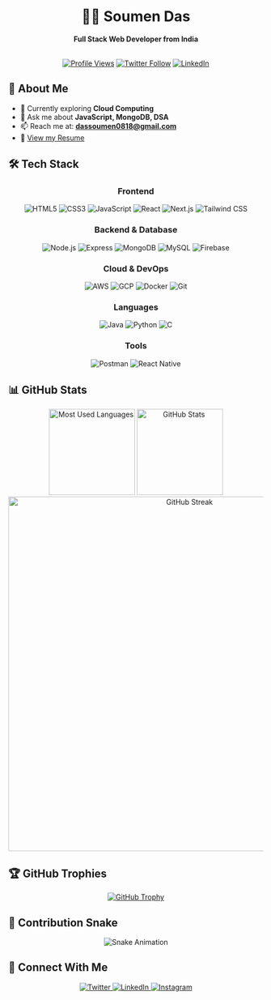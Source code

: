 # <div align="center">👨‍💻 Soumen Das</div>
<div align="center">
  <strong>Full Stack Web Developer from India</strong> 
  <br>
  <br>
  
  [![Profile Views](https://komarev.com/ghpvc/?username=soumen0818&label=Profile%20Views&color=0e75b6&style=flat)](https://github.com/soumen0818)
  [![Twitter Follow](https://img.shields.io/twitter/follow/soumendas334584?logo=twitter&style=flat-square)](https://twitter.com/soumendas334584)
  [![LinkedIn](https://img.shields.io/badge/LinkedIn-Connect-blue?style=flat-square&logo=linkedin)](https://linkedin.com/in/soumen-das-76b867218)
</div>

## 🚀 About Me
- 🌱 Currently exploring **Cloud Computing**
- 💬 Ask me about **JavaScript, MongoDB, DSA**
- 📫 Reach me at: **dassoumen0818@gmail.com**
- 📄 [View my Resume](https://www.canva.com/design/DAGltmrOziE/Rr0YbwtuyIU5CkbXfkZMNw/edit?utm_content=DAGltmrOziE&utm_campaign=designshare&utm_medium=link2&utm_source=sharebutton)

## 🛠️ Tech Stack
<div align="center">

### Frontend
![HTML5](https://img.shields.io/badge/-HTML5-E34F26?style=for-the-badge&logo=html5&logoColor=white)
![CSS3](https://img.shields.io/badge/-CSS3-1572B6?style=for-the-badge&logo=css3&logoColor=white)
![JavaScript](https://img.shields.io/badge/-JavaScript-F7DF1E?style=for-the-badge&logo=javascript&logoColor=black)
![React](https://img.shields.io/badge/-React-61DAFB?style=for-the-badge&logo=react&logoColor=black)
![Next.js](https://img.shields.io/badge/-Next.js-000000?style=for-the-badge&logo=next.js&logoColor=white)
![Tailwind CSS](https://img.shields.io/badge/-Tailwind_CSS-38B2AC?style=for-the-badge&logo=tailwind-css&logoColor=white)

### Backend & Database
![Node.js](https://img.shields.io/badge/-Node.js-339933?style=for-the-badge&logo=node.js&logoColor=white)
![Express](https://img.shields.io/badge/-Express-000000?style=for-the-badge&logo=express&logoColor=white)
![MongoDB](https://img.shields.io/badge/-MongoDB-47A248?style=for-the-badge&logo=mongodb&logoColor=white)
![MySQL](https://img.shields.io/badge/-MySQL-4479A1?style=for-the-badge&logo=mysql&logoColor=white)
![Firebase](https://img.shields.io/badge/-Firebase-FFCA28?style=for-the-badge&logo=firebase&logoColor=black)

### Cloud & DevOps
![AWS](https://img.shields.io/badge/-AWS-232F3E?style=for-the-badge&logo=amazon-aws&logoColor=white)
![GCP](https://img.shields.io/badge/-Google_Cloud-4285F4?style=for-the-badge&logo=google-cloud&logoColor=white)
![Docker](https://img.shields.io/badge/-Docker-2496ED?style=for-the-badge&logo=docker&logoColor=white)
![Git](https://img.shields.io/badge/-Git-F05032?style=for-the-badge&logo=git&logoColor=white)

### Languages
![Java](https://img.shields.io/badge/-Java-007396?style=for-the-badge&logo=java&logoColor=white)
![Python](https://img.shields.io/badge/-Python-3776AB?style=for-the-badge&logo=python&logoColor=white)
![C](https://img.shields.io/badge/-C-A8B9CC?style=for-the-badge&logo=c&logoColor=black)

### Tools
![Postman](https://img.shields.io/badge/-Postman-FF6C37?style=for-the-badge&logo=postman&logoColor=white)
![React Native](https://img.shields.io/badge/-React_Native-61DAFB?style=for-the-badge&logo=react&logoColor=black)
</div>

## 📊 GitHub Stats
<div align="center">
  <img src="https://github-readme-stats-git-masterrstaa-rickstaa.vercel.app/api/top-langs/?username=soumen0818&theme=tokyonight&hide_border=true&layout=compact&langs_count=6" height="170" alt="Most Used Languages" />
  <img src="https://github-readme-stats-git-masterrstaa-rickstaa.vercel.app/api?username=soumen0818&theme=tokyonight&hide_border=true&show_icons=true&count_private=true" height="170" alt="GitHub Stats" />
</div>

<div align="center">
  <a href="https://git.io/streak-stats">
    <img src="https://streak-stats.demolab.com?user=soumen0818&theme=tokyonight&hide_border=true" width="700" alt="GitHub Streak" />
  </a>
</div>

## 🏆 GitHub Trophies
<div align="center">
  <a href="https://github.com/ryo-ma/github-profile-trophy">
    <img src="https://github-profile-trophy.vercel.app/?username=soumen0818&theme=nord&column=7&no-frame=true&margin-w=15" alt="GitHub Trophy" />
  </a>
</div>

## 🐍 Contribution Snake
<div align="center">
  <img src="https://github.com/soumen0818/soumen0818/blob/output/github-contribution-grid-snake.svg" alt="Snake Animation" />
</div>


## 🤝 Connect With Me
<div align="center">
  <a href="https://twitter.com/soumendas334584" target="_blank">
    <img src="https://img.shields.io/badge/Twitter-1DA1F2?style=for-the-badge&logo=twitter&logoColor=white" alt="Twitter" />
  </a>
  <a href="https://linkedin.com/in/soumen-das-76b867218" target="_blank">
    <img src="https://img.shields.io/badge/LinkedIn-0077B5?style=for-the-badge&logo=linkedin&logoColor=white" alt="LinkedIn" />
  </a>
  <a href="https://instagram.com/sou_men_8.18" target="_blank">
    <img src="https://img.shields.io/badge/Instagram-E4405F?style=for-the-badge&logo=instagram&logoColor=white" alt="Instagram" />
  </a>
</div>
